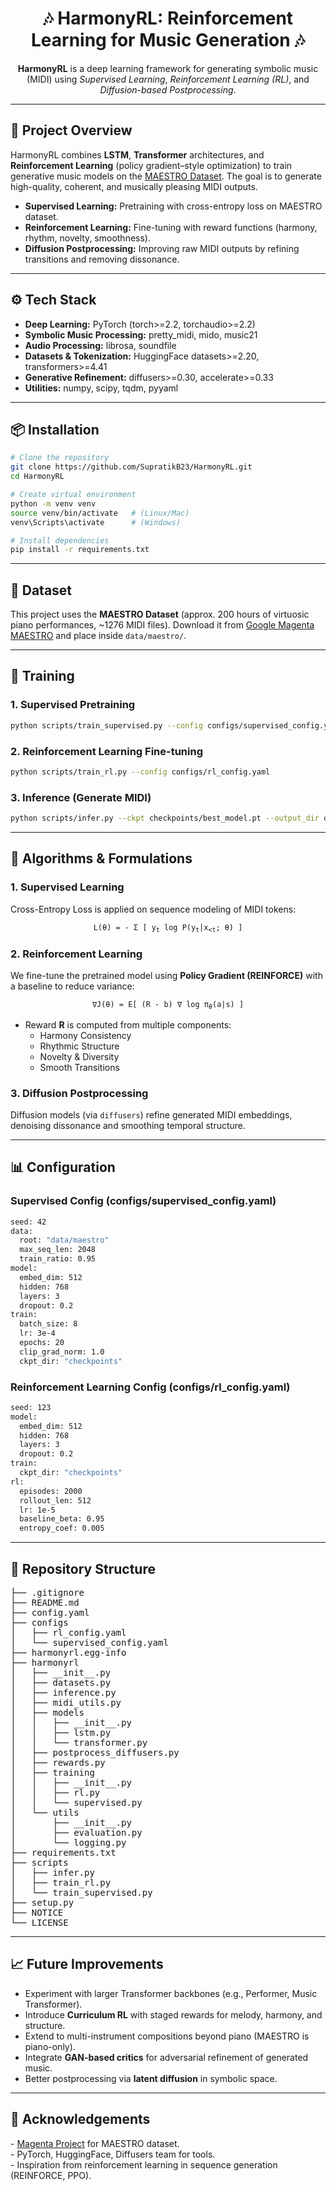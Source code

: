 <h1 align="center">🎶 HarmonyRL: Reinforcement Learning for Music Generation 🎶</h1>

<p align="center">
  <b>HarmonyRL</b> is a deep learning framework for generating symbolic music (MIDI) using
  <i>Supervised Learning</i>, <i>Reinforcement Learning (RL)</i>, and <i>Diffusion-based Postprocessing</i>.
</p>

<hr/>

<h2>📌 Project Overview</h2>
<p>
HarmonyRL combines <b>LSTM</b>, <b>Transformer</b> architectures, and <b>Reinforcement Learning</b> (policy gradient–style optimization)
to train generative music models on the <a href="https://magenta.tensorflow.org/datasets/maestro">MAESTRO Dataset</a>. 
The goal is to generate high-quality, coherent, and musically pleasing MIDI outputs.
</p>

<ul>
  <li><b>Supervised Learning:</b> Pretraining with cross-entropy loss on MAESTRO dataset.</li>
  <li><b>Reinforcement Learning:</b> Fine-tuning with reward functions (harmony, rhythm, novelty, smoothness).</li>
  <li><b>Diffusion Postprocessing:</b> Improving raw MIDI outputs by refining transitions and removing dissonance.</li>
</ul>

<hr/>

<h2>⚙️ Tech Stack</h2>

<ul>
  <li><b>Deep Learning:</b> PyTorch (torch>=2.2, torchaudio>=2.2)</li>
  <li><b>Symbolic Music Processing:</b> pretty_midi, mido, music21</li>
  <li><b>Audio Processing:</b> librosa, soundfile</li>
  <li><b>Datasets & Tokenization:</b> HuggingFace datasets>=2.20, transformers>=4.41</li>
  <li><b>Generative Refinement:</b> diffusers>=0.30, accelerate>=0.33</li>
  <li><b>Utilities:</b> numpy, scipy, tqdm, pyyaml</li>
</ul>

<hr/>

<h2>📦 Installation</h2>

```bash
# Clone the repository
git clone https://github.com/SupratikB23/HarmonyRL.git
cd HarmonyRL

# Create virtual environment
python -m venv venv
source venv/bin/activate   # (Linux/Mac)
venv\Scripts\activate      # (Windows)

# Install dependencies
pip install -r requirements.txt
```
<hr/> <h2>🎼 Dataset</h2> <p> This project uses the <b>MAESTRO Dataset</b> (approx. 200 hours of virtuosic piano performances, ~1276 MIDI files). Download it from <a href="https://magenta.tensorflow.org/datasets/maestro">Google Magenta MAESTRO</a> and place inside <code>data/maestro/</code>. </p> <hr/> <h2>🚀 Training</h2> <h3>1. Supervised Pretraining</h3>

```bash
python scripts/train_supervised.py --config configs/supervised_config.yaml
```
<h3>2. Reinforcement Learning Fine-tuning</h3>

```bash
python scripts/train_rl.py --config configs/rl_config.yaml
```

<h3>3. Inference (Generate MIDI)</h3>

```bash
python scripts/infer.py --ckpt checkpoints/best_model.pt --output_dir outputs/
```

<hr/> <h2>🧠 Algorithms & Formulations</h2> <h3>1. Supervised Learning</h3> <p> Cross-Entropy Loss is applied on sequence modeling of MIDI tokens: </p> <p align="center"><code>L(θ) = - Σ [ y<sub>t</sub> log P(y<sub>t</sub>|x<sub>&lt;t</sub>; θ) ]</code></p> <h3>2. Reinforcement Learning</h3> <p> We fine-tune the pretrained model using <b>Policy Gradient (REINFORCE)</b> with a baseline to reduce variance: </p> <p align="center"><code>∇J(θ) = E[ (R - b) ∇ log π<sub>θ</sub>(a|s) ]</code></p> <ul> <li>Reward <b>R</b> is computed from multiple components: <ul> <li>Harmony Consistency</li> <li>Rhythmic Structure</li> <li>Novelty & Diversity</li> <li>Smooth Transitions</li> </ul> </li> </ul> <h3>3. Diffusion Postprocessing</h3> <p> Diffusion models (via <code>diffusers</code>) refine generated MIDI embeddings, denoising dissonance and smoothing temporal structure. </p> <hr/> <h2>📊 Configuration</h2> <h3>Supervised Config (configs/supervised_config.yaml)</h3>

```bash
seed: 42
data:
  root: "data/maestro"
  max_seq_len: 2048
  train_ratio: 0.95
model:
  embed_dim: 512
  hidden: 768
  layers: 3
  dropout: 0.2
train:
  batch_size: 8
  lr: 3e-4
  epochs: 20
  clip_grad_norm: 1.0
  ckpt_dir: "checkpoints"
```

<h3>Reinforcement Learning Config (configs/rl_config.yaml)</h3>

```bash
seed: 123
model:
  embed_dim: 512
  hidden: 768
  layers: 3
  dropout: 0.2
train:
  ckpt_dir: "checkpoints"
rl:
  episodes: 2000
  rollout_len: 512
  lr: 1e-5
  baseline_beta: 0.95
  entropy_coef: 0.005
```
<hr/>

<h2>📂 Repository Structure</h2>

<pre>
├── .gitignore
├── README.md
├── config.yaml
├── configs
│   ├── rl_config.yaml
│   └── supervised_config.yaml
├── harmonyrl.egg-info
├── harmonyrl
│   ├── __init__.py
│   ├── datasets.py
│   ├── inference.py
│   ├── midi_utils.py
│   ├── models
│   │   ├── __init__.py
│   │   ├── lstm.py
│   │   └── transformer.py
│   ├── postprocess_diffusers.py
│   ├── rewards.py
│   ├── training
│   │   ├── __init__.py
│   │   ├── rl.py
│   │   └── supervised.py
│   └── utils
│       ├── __init__.py
│       ├── evaluation.py
│       └── logging.py
├── requirements.txt
├── scripts
│   ├── infer.py
│   ├── train_rl.py
│   └── train_supervised.py
├── setup.py
├── NOTICE 
└── LICENSE
</pre>


<hr/> <h2>📈 Future Improvements</h2> <ul> <li>Experiment with larger Transformer backbones (e.g., Performer, Music Transformer).</li> <li>Introduce <b>Curriculum RL</b> with staged rewards for melody, harmony, and structure.</li> <li>Extend to multi-instrument compositions beyond piano (MAESTRO is piano-only).</li> <li>Integrate <b>GAN-based critics</b> for adversarial refinement of generated music.</li> <li>Better postprocessing via <b>latent diffusion</b> in symbolic space.</li> </ul> <hr/> <h2>🙌 Acknowledgements</h2> <p> - <a href="https://magenta.tensorflow.org/">Magenta Project</a> for MAESTRO dataset.<br/> - PyTorch, HuggingFace, Diffusers team for tools.<br/> - Inspiration from reinforcement learning in sequence generation (REINFORCE, PPO). </p>
